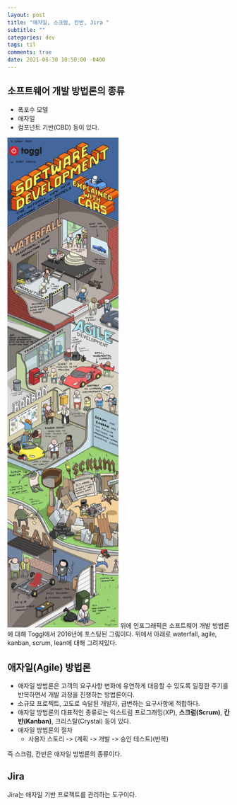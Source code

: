 ```yaml
---
layout: post
title: "애자일, 스크럼, 칸반, Jira "
subtitle: ""
categories: dev
tags: til
comments: true
date: 2021-06-30 10:50:00 -0400
---
```

## 소프트웨어 개발 방법론의 종류  
- 폭포수 모델
- 애자일
- 컴포넌트 기반(CBD) 
등이 있다.  

<img src="/assets/img/posts/sw infograp.jfif" width="50%" height="50%">    
위에 인포그래픽은 소프트웨어 개발 방법론에 대해 Toggl에서 2016년에 포스팅된 그림이다.  
위에서 아래로 waterfall, agile, kanban, scrum, lean에 대해 그려져있다.  


## 애자일(Agile) 방법론  
- 애자일 방법론은 고객의 요구사항 변화에 유연하게 대응할 수 있도록 일정한 주기를 반복하면서 개발 과정을 진행하는 방법론이다.  
- 소규모 프로젝트, 고도로 숙달된 개발자, 급변하는 요구사항에 적합하다.  
- 애자일 방법론의 대표적인 종류로는 익스트림 프로그래밍(XP), **스크럼(Scrum)**, **칸반(Kanban)**, 크리스탈(Crystal) 등이 있다.  
- 애자일 방법론의 절차  
    - 사용자 스토리 -> (계획 -> 개발 -> 승인 테스트)(반복)  

즉 스크럼, 칸반은 애자일 방법론의 종류이다.  


## Jira
Jira는 애자일 기반 프로젝트를 관리하는 도구이다.  
